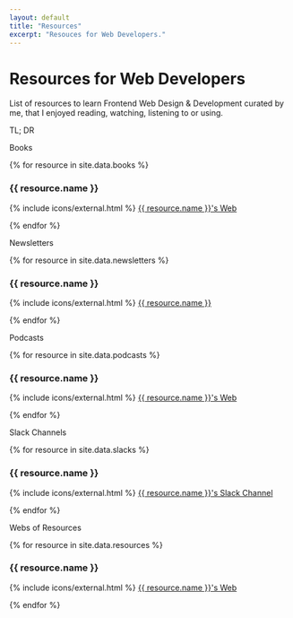 ```yaml
---
layout: default
title: "Resources"
excerpt: "Resouces for Web Developers."
---
```

<h1>Resources for Web Developers</h1>

List of resources to learn Frontend Web Design & Development curated by me, that I enjoyed reading, watching, listening to or using.

TL; DR

<section class="articles-list">
    <article class="article">
        <p id="books">Books</p>
        {% for resource in site.data.books %}
            <h3>{{ resource.name }}</h3>
            <p>
                {% include icons/external.html %}
                <a class="link link--special" href="{{ resource.url }}" target="_blank" rel="noopener">{{ resource.name }}'s Web</a>
            </p>
        {% endfor %}
    </article>
    <article class="article">
        <p id="newsletters">Newsletters</p>
        {% for resource in site.data.newsletters %}
            <h3>{{ resource.name }}</h3>
            <p>
                {% include icons/external.html %}
                <a class="link link--special" href="{{ resource.url }}" target="_blank" rel="noopener">{{ resource.name }}</a>
            </p>
        {% endfor %}
    </article>
    <article class="article">
        <p id="podcasts">Podcasts</p>
        {% for resource in site.data.podcasts %}
            <h3>{{ resource.name }}</h3>
            <p>
                {% include icons/external.html %}
                <a class="link link--special" href="{{ resource.url }}" target="_blank" rel="noopener">{{ resource.name }}'s Web</a>
            </p>
        {% endfor %}
    </article>
    <article class="article">
        <p>Slack Channels</p>
        {% for resource in site.data.slacks %}
            <h3>{{ resource.name }}</h3>
            <p>
                {% include icons/external.html %}
                <a class="link link--special" href="{{ resource.url }}" target="_blank" rel="noopener">{{ resource.name }}'s Slack Channel</a>
            </p>
        {% endfor %}
    </article>
    <article class="article">
        <p>Webs of Resources</p>
        {% for resource in site.data.resources %}
            <h3>{{ resource.name }}</h3>
            <p>
                {% include icons/external.html %}
                <a class="link link--special" href="{{ resource.url }}" target="_blank" rel="noopener">{{ resource.name }}'s Web</a>
            </p>
        {% endfor %}
    </article>
</section>
